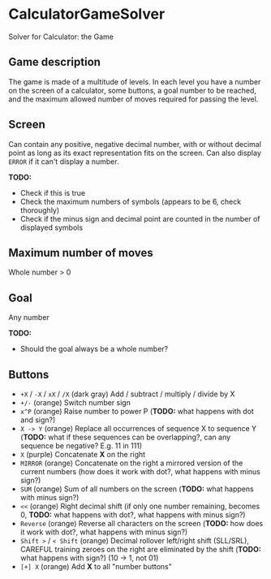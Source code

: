 # CalculatorGameSolver
Solver for Calculator: the Game

## Game description
The game is made of a multitude of levels. In each level you have a number
on the screen of a calculator, some buttons, a goal number to be reached,
and the maximum allowed number of moves required for passing the level.

## Screen
Can contain any positive, negative decimal number, with or without decimal point
as long as its exact representation fits on the screen. Can also display `ERROR`
if it can't display a number.

**TODO:**
* Check if this is true
* Check the maximum numbers of symbols (appears to be 6, check thoroughly)
* Check if the minus sign and decimal point are counted in the number of displayed symbols

## Maximum number of moves
Whole number > 0

## Goal
Any number

**TODO:**
* Should the goal always be a whole number?

## Buttons

* `+X` / `-X` / `xX` / `/X` (dark gray) Add / subtract / multiply / divide by X
* `+/-` (orange) Switch number sign
* `x^P` (orange) Raise number to power P (**TODO:** what happens with dot and sign?)
* `X -> Y` (orange) Replace all occurrences of sequence X to sequence Y (**TODO:** what if these sequences can be overlapping?, can any sequence be negative? E.g. 11 in 111)
* `X` (purple) Concatenate **X** on the right
* `MIRROR` (orange) Concatenate on the right a mirrored version of the current numbers (how does it work with dot?, what happens with minus sign?)
* `SUM` (orange) Sum of all numbers on the screen (**TODO:** what happens with minus sign?)
* `<<` (orange) Right decimal shift (if only one number remaining, becomes 0, **TODO:** what happens with dot?, what happens with minus sign?)
* `Reverse` (orange) Reverse all characters on the screen (**TODO:** how does it work with dot?, what happens with minus sign?)
* `Shift >` / `< Shift` (orange) Decimal rollover left/right shift (SLL/SRL), CAREFUL training zeroes on the right are eliminated by the shift (**TODO:** what happens with sign?) (10 -> 1, not 01)
* `[+] X` (orange) Add **X** to all "number buttons"

